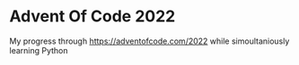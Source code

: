 # Advent Of Code 2022
My progress through https://adventofcode.com/2022 while simoultaniously learning Python
